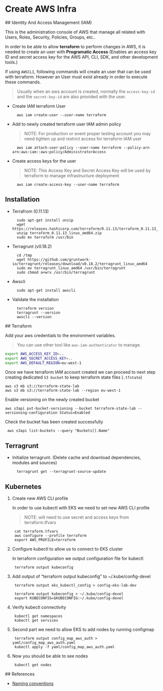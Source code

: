 # Create AWS Infra

## Identity And Access Management (IAM)

This is the administration console of AWS that manage all related with Users, Roles, Security, Policies, Groups, etc..

In order to be able to allow **terraform** to perform changes in AWS, it is needed to create an user with **Programatic Access** (Enables an access key ID and secret access key for the AWS API, CLI, SDK, and other development tools.)

If using `AWSCLI`, following commands will create an user that can be used with terraform. However an User must exist already in order to execute these commands.

> Usually when an aws account is created, normally the `access-key-id` and the `secret-key-id` are also provided with the user.

- Create IAM terraform User

        aws iam create-user --user-name terraform

- Add to newly created terraform user IAM admin policy

    > NOTE: For production or event proper testing account you may need tighten up and restrict access for terraform IAM user

        aws iam attach-user-policy --user-name terraform --policy-arn arn:aws:iam::aws:policy/AdministratorAccess

- Create access keys for the user

    > NOTE: This Access Key and Secret Access Key will be used by terraform to manage infrastructure deployment

        aws iam create-access-key --user-name terraform

## Installation

- Terrafrom (0.11.13)

        sudo apt-get install unzip
        wget https://releases.hashicorp.com/terraform/0.11.13/terraform_0.11.13_linux_amd64.zip
        unzip terraform_0.11.13_linux_amd64.zip
        sudo mv terraform /usr/bin

- Terragrunt (v0.18.2)

        cd /tmp
        wget https://github.com/gruntwork-io/terragrunt/releases/download/v0.18.2/terragrunt_linux_amd64
        sudo mv terragrunt_linux_amd64 /usr/bin/terragrunt
        sudo chmod a+wrx /usr/bin/terragrunt

- Awscli

        sudo apt-get install awscli

- Validate the installation
  
        terraform version
        terragrunt --version
        awscli --version

## Terraform

Add your aws credentials to the environment variables.

> You can use other tool like `aws-iam-authenticator` to manage.

```bash
export AWS_ACCESS_KEY_ID=..
export AWS_SECRET_ACCESS_KEY=..
export AWS_DEFAULT_REGION=eu-west-1
```

Once we have terraform IAM account created we can proceed to next step creating dedicated `S3 bucket` to keep terraform state files (`.tfstate`)

    aws s3 mb s3://terraform-state-lab
    aws s3 mb s3://terraform-state-lab --region eu-west-1

Enable versioning on the newly created bucket

    aws s3api put-bucket-versioning --bucket terraform-state-lab --versioning-configuration Status=Enabled

Check the bucket has been created successfully

     aws s3api list-buckets --query "Buckets[].Name"

## Terragrunt

- Initialize terragrunt. (Delete cache and download dependencies, modules and sources)
  
        terragrunt get --terragrunt-source-update

## Kubernetes 

1. Create new AWS CLI profile

    In order to use kubectl with EKS we need to set new AWS CLI profile

    > NOTE: will need to use secret and access keys from terraform.tfvars

        cat terraform.tfvars
        aws configure --profile terraform
        export AWS_PROFILE=terraform

2. Configure kubectl to allow us to connect to EKS cluster

    In terraform configuration we output configuration file for kubectl

        terraform output kubeconfig

3. Add output of “terraform output kubeconfig” to ~/.kube/config-devel

        terraform output eks_kubectl_config > config-eks-lab-dev

        terraform output kubeconfig > ~/.kube/config-devel
        export KUBECONFIG=$KUBECONFIG:~/.kube/config-devel

4. Verify kubectl connectivity

        kubectl get namespaces
        kubectl get services

5. Second part we need to allow EKS to add nodes by running configmap

        terraform output config_map_aws_auth > yaml/config_map_aws_auth.yaml
        kubectl apply -f yaml/config_map_aws_auth.yaml

6. Now you should be able to see nodes

        kubectl get nodes

## References

- [Naming conventions](http://lloydholman.co.uk/in-the-wild-aws-iam-naming-conventions/)